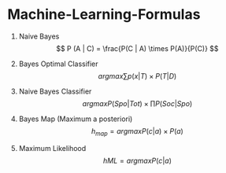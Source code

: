 # Machine-Learning-Formulas

1. Naive Bayes
$$ P (A | C) = \frac{P(C | A) \times P(A)}{P(C)} $$

2. Bayes Optimal Classifier
$$ arg max\sum p(x|T) \times P(T|D)$$

3. Naive Bayes Classifier 
$$ arg max P(Spo|Tot) \times \prod P(Soc|Spo) $$

4. Bayes Map (Maximum a posteriori)
$$ h_{map} = arg max P(c|a) \times P(a) $$

5. Maximum Likelihood
$$ h{ML}  = arg max P(c|a) $$
